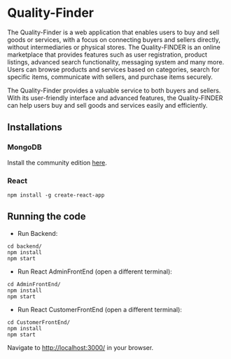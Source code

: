 # Quality-Finder

The Quality-Finder is a web application that enables users to buy and sell goods or services, with a focus on connecting buyers and sellers directly, without intermediaries or physical stores. The Quality-FINDER is an online marketplace that provides features such as user registration, product listings, advanced search functionality, messaging system and many more. Users can browse products and services based on categories, search for specific items, communicate with sellers, and purchase items securely.

The Quality-Finder provides a valuable service to both buyers and sellers. With its user-friendly interface and advanced features, the Quality-FINDER can help users buy and sell goods and services easily and efficiently.

## Installations


### MongoDB

Install the community edition [here](https://docs.mongodb.com/manual/installation/#mongodb-community-edition-installation-tutorials).


### React

```
npm install -g create-react-app
```


## Running the code

* Run Backend:
```
cd backend/
npm install
npm start
```

* Run React AdminFrontEnd (open a different terminal):
```
cd AdminFrontEnd/
npm install
npm start
```

* Run React CustomerFrontEnd (open a different terminal):
```
cd CustomerFrontEnd/
npm install
npm start
```

Navigate to [http://localhost:3000/](http://localhost:3000/) in your browser.